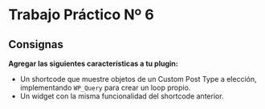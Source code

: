 # Trabajo Práctico Nº 6

## Consignas

**Agregar las siguientes características a tu plugin:**

* Un shortcode que muestre objetos de un Custom Post Type a elección, implementando `WP_Query` para crear un loop propio.
* Un widget con la misma funcionalidad del shortcode anterior.
